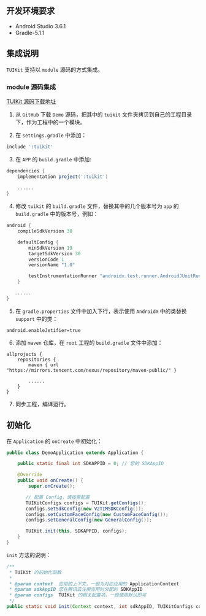 ## 开发环境要求

- Android Studio 3.6.1
- Gradle-5.1.1


## 集成说明

 `TUIKit` 支持以 `module` 源码的方式集成。

### module 源码集成
[TUIKit 源码下载地址](https://github.com/tencentyun/TIMSDK/tree/master/Android/tuikit)

1. 从 `GitHub` 下载 `Demo` 源码，把其中的 `tuikit` 文件夹拷贝到自己的工程目录下，作为工程中的一个模块。

2. 在 `settings.gradle` 中添加：
```groovy
include ':tuikit'
```
3. 在 `APP` 的 `build.gradle` 中添加:
```groovy
dependencies {
    implementation project(':tuikit')
    
    ......
}
```
4. 修改 `tuikit` 的 `build.gradle` 文件，替换其中的几个版本号为 `app` 的 `build.gradle` 中的版本号，例如：
```groovy
android {
    compileSdkVersion 30

    defaultConfig {
        minSdkVersion 19
        targetSdkVersion 30
        versionCode 1
        versionName "1.0"

        testInstrumentationRunner "androidx.test.runner.AndroidJUnitRunner"
    }

   ......
}
```

5. 在 `gradle.properties` 文件中加入下行，表示使用 `AndroidX` 中的类替换 `support` 中的类：
```properties
android.enableJetifier=true
```
6. 添加 `maven` 仓库，在 `root` 工程的 `build.gradle` 文件中添加：
```properties
allprojects {
    repositories {
        maven { url "https://mirrors.tencent.com/nexus/repository/maven-public/" }

        ......
    }
}
```
7. 同步工程，编译运行。

## 初始化

在 `Application` 的 `onCreate` 中初始化：

```java
public class DemoApplication extends Application {

    public static final int SDKAPPID = 0; // 您的 SDKAppID

    @Override
    public void onCreate() {
        super.onCreate();

       // 配置 Config，请按需配置
       TUIKitConfigs configs = TUIKit.getConfigs();
       configs.setSdkConfig(new V2TIMSDKConfig());
       configs.setCustomFaceConfig(new CustomFaceConfig());
       configs.setGeneralConfig(new GeneralConfig());

       TUIKit.init(this, SDKAPPID, configs);
    }
}
```

`init` 方法的说明：

```java
/**
 * TUIKit 的初始化函数
 *
 * @param context  应用的上下文，一般为对应应用的 ApplicationContext
 * @param sdkAppID 您在腾讯云注册应用时分配的 SDKAppID
 * @param configs  TUIKit 的相关配置项，一般使用默认即可
 */
public static void init(Context context, int sdkAppID, TUIKitConfigs configs)
```

